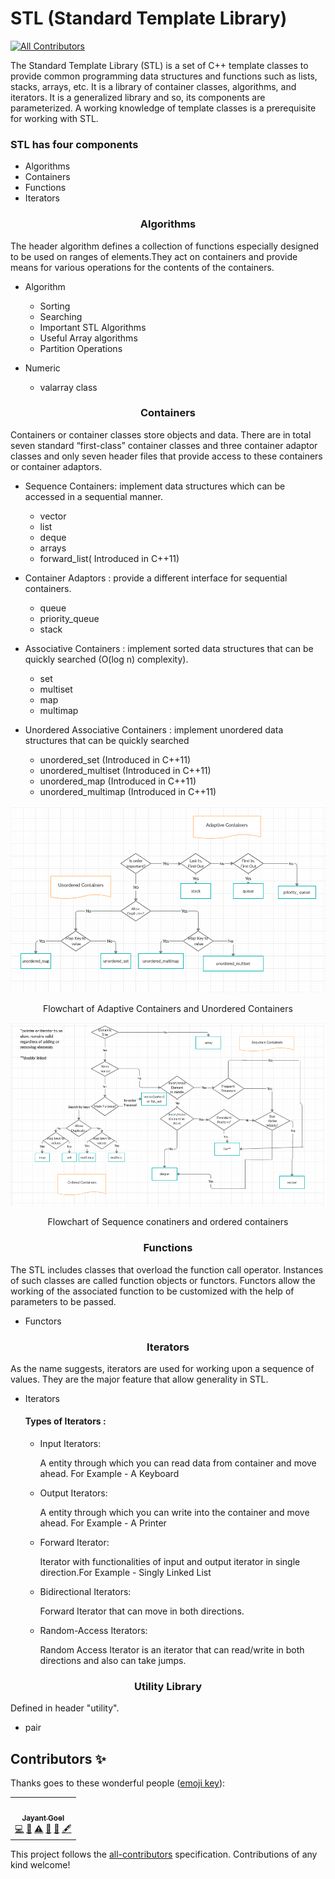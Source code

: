 # STL (Standard Template Library)
<!-- ALL-CONTRIBUTORS-BADGE:START - Do not remove or modify this section -->
[![All Contributors](https://img.shields.io/badge/all_contributors-1-orange.svg?style=flat-square)](#contributors-)
<!-- ALL-CONTRIBUTORS-BADGE:END -->

The Standard Template Library (STL) is a set of C++ template classes to provide common programming data structures and functions such as lists, stacks, arrays, etc. It is a library of container classes, algorithms, and iterators. It is a generalized library and so, its components are parameterized. A working knowledge of template classes is a prerequisite for working with STL.

### STL has four components

* Algorithms
* Containers
* Functions
* Iterators


<h3 align="center">Algorithms</h3>

The header algorithm defines a collection of functions especially designed to be used on ranges of elements.They act on containers and provide means for various operations for the contents of the containers.

* Algorithm
   * Sorting
   * Searching
   * Important STL Algorithms
   * Useful Array algorithms
   * Partition Operations
   
* Numeric
   * valarray class
  
  
<h3 align="center">Containers</h3>


Containers or container classes store objects and data. There are in total seven standard “first-class” container classes and three container adaptor classes and only seven header files that provide access to these containers or container adaptors.

* Sequence Containers: implement data structures which can be accessed in a sequential manner.
  * vector
  * list
  * deque
  * arrays
  * forward_list( Introduced in C++11)
  
* Container Adaptors : provide a different interface for sequential containers.
  * queue
  * priority_queue
  * stack
  
* Associative Containers : implement sorted data structures that can be quickly searched (O(log n) complexity).
  * set
  * multiset
  * map
  * multimap
  
* Unordered Associative Containers : implement unordered data structures that can be quickly searched
  * unordered_set (Introduced in C++11)
  * unordered_multiset (Introduced in C++11)
  * unordered_map (Introduced in C++11)
  * unordered_multimap (Introduced in C++11)

![](https://github.com/CormacKrum/STL/blob/master/ss1.png)
<p align="center">Flowchart of Adaptive Containers and Unordered Containers</p>

![](https://github.com/CormacKrum/STL/blob/master/ss2.png)
<p align="center">Flowchart of Sequence conatiners and ordered containers</p>

<h3 align="center">Functions</h3>

The STL includes classes that overload the function call operator. Instances of such classes are called function objects or functors. Functors allow the working of the associated function to be customized with the help of parameters to be passed.

  * Functors

<h3 align="center">Iterators</h3>

As the name suggests, iterators are used for working upon a sequence of values. They are the major feature that allow generality in STL.

  * Iterators
  
    #### Types of Iterators :

    * Input Iterators:
    
      A entity through which you can read data from container and move ahead. For Example - A Keyboard
    * Output Iterators:
    
      A entity through which you can write into the container and move ahead. For Example - A Printer
    * Forward Iterator:
    
      Iterator with functionalities of input and output iterator in single direction.For Example - Singly Linked List
    * Bidirectional Iterators:
    
      Forward Iterator that can move in both directions.
    * Random-Access Iterators:
    
      Random Access Iterator is an iterator that can read/write in both directions and also can take jumps.
  
<h3 align="center">Utility Library</h3>

Defined in header "utility".

  * pair

## Contributors ✨

Thanks goes to these wonderful people ([emoji key](https://allcontributors.org/docs/en/emoji-key)):

<!-- ALL-CONTRIBUTORS-LIST:START - Do not remove or modify this section -->
<!-- prettier-ignore-start -->
<!-- markdownlint-disable -->
<table>
  <tr>
    <td align="center"><a href="http://JayantGoel001.github.io"><img src="https://avatars.githubusercontent.com/u/54479676?v=4?s=100" width="100px;" alt=""/><br /><sub><b>Jayant Goel</b></sub></a><br /><a href="https://github.com/JayantGoel001/STL/commits?author=JayantGoel001" title="Code">💻</a> <a href="#ideas-JayantGoel001" title="Ideas, Planning, & Feedback">🤔</a> <a href="https://github.com/JayantGoel001/STL/commits?author=JayantGoel001" title="Tests">⚠️</a> <a href="#maintenance-JayantGoel001" title="Maintenance">🚧</a> <a href="https://github.com/JayantGoel001/STL/commits?author=JayantGoel001" title="Documentation">📖</a> <a href="#content-JayantGoel001" title="Content">🖋</a></td>
  </tr>
</table>

<!-- markdownlint-restore -->
<!-- prettier-ignore-end -->

<!-- ALL-CONTRIBUTORS-LIST:END -->

This project follows the [all-contributors](https://github.com/all-contributors/all-contributors) specification. Contributions of any kind welcome!